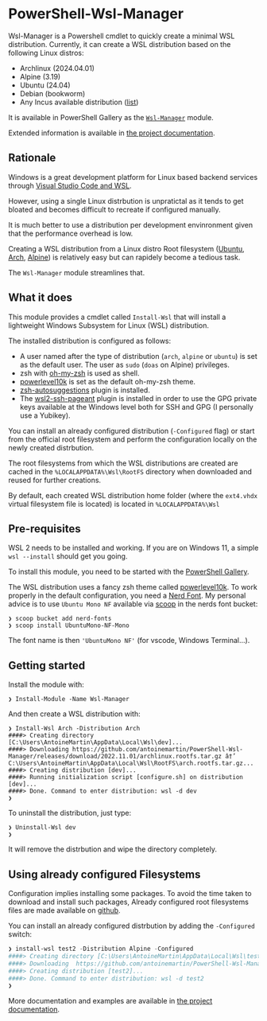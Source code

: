 # PowerShell-Wsl-Manager

Wsl-Manager is a Powershell cmdlet to quickly create a minimal WSL distribution.
Currently, it can create a WSL distribution based on the following Linux
distros:

- Archlinux (2024.04.01)
- Alpine (3.19)
- Ubuntu (24.04)
- Debian (bookworm)
- Any Incus available distribution
  ([list](https://images.linuxcontainers.org/images/))

It is available in PowerShell Gallery as the
[`Wsl-Manager`](https://www.powershellgallery.com/packages/Wsl-Manager) module.

Extended information is available in
[the project documentation](https://mrtn.me/PowerShell-Wsl-Manager/).

## Rationale

Windows is a great development platform for Linux based backend services through
[Visual Studio Code and WSL](https://code.visualstudio.com/docs/remote/wsl).

However, using a single Linux distrbution is unpratictal as it tends to get
bloated and becomes difficult to recreate if configured manually.

It is much better to use a distribution per development envinronment given that
the performance overhead is low.

Creating a WSL distribution from a Linux distro Root filesystem
([Ubuntu](https://cloud-images.ubuntu.com/wsl/),
[Arch](https://archive.archlinux.org/iso/2024.04.01/),
[Alpine](https://dl-cdn.alpinelinux.org/alpine/v3.19/releases/x86_64/)) is
relatively easy but can rapidely become a tedious task.

The `Wsl-Manager` module streamlines that.

## What it does

This module provides a cmdlet called `Install-Wsl` that will install a
lightweight Windows Subsystem for Linux (WSL) distribution.

The installed distribution is configured as follows:

- A user named after the type of distribution (`arch`, `alpine` or `ubuntu`) is
  set as the default user. The user as `sudo` (`doas` on Alpine) privileges.
- zsh with [oh-my-zsh](https://ohmyz.sh/) is used as shell.
- [powerlevel10k](https://github.com/romkatv/powerlevel10k) is set as the
  default oh-my-zsh theme.
- [zsh-autosuggestions](https://github.com/zsh-users/zsh-autosuggestions) plugin
  is installed.
- The
  [wsl2-ssh-pageant](https://github.com/antoinemartin/wsl2-ssh-pageant-oh-my-zsh-plugin)
  plugin is installed in order to use the GPG private keys available at the
  Windows level both for SSH and GPG (I personally use a Yubikey).

You can install an already configured distribution (`-Configured` flag) or start
from the official root filesystem and perform the configuration locally on the
newly created distrbution.

The root filesystems from which the WSL distributions are created are cached in
the `%LOCALAPPDATA%\Wsl\RootFS` directory when downloaded and reused for further
creations.

By default, each created WSL distribution home folder (where the `ext4.vhdx`
virtual filesystem file is located) is located in `%LOCALAPPDATA%\Wsl`

## Pre-requisites

WSL 2 needs to be installed and working. If you are on Windows 11, a simple
`wsl --install` should get you going.

To install this module, you need to be started with the
[PowerShell Gallery](https://docs.microsoft.com/en-us/powershell/scripting/gallery/getting-started?view=powershell-7.2).

The WSL distribution uses a fancy zsh theme called
[powerlevel10k](https://github.com/romkatv/powerlevel10k). To work properly in
the default configuration, you need a [Nerd Font](https://www.nerdfonts.com/).
My personal advice is to use `Ubuntu Mono NF` available via [scoop](scoop.sh) in
the nerds font bucket:

```console
❯ scoop bucket add nerd-fonts
❯ scoop install UbuntuMono-NF-Mono
```

The font name is then `'UbuntuMono NF'` (for vscode, Windows Terminal...).

## Getting started

Install the module with:

```console
❯ Install-Module -Name Wsl-Manager
```

And then create a WSL distribution with:

```console
❯ Install-Wsl Arch -Distribution Arch
####> Creating directory [C:\Users\AntoineMartin\AppData\Local\Wsl\dev]...
####> Downloading https://github.com/antoinemartin/PowerShell-Wsl-Manager/releases/download/2022.11.01/archlinux.rootfs.tar.gz â†’ C:\Users\AntoineMartin\AppData\Local\Wsl\RootFS\arch.rootfs.tar.gz...
####> Creating distribution [dev]...
####> Running initialization script [configure.sh] on distribution [dev]...
####> Done. Command to enter distribution: wsl -d dev
❯
```

To uninstall the distribution, just type:

```console
❯ Uninstall-Wsl dev
❯
```

It will remove the distrbution and wipe the directory completely.

## Using already configured Filesystems

Configuration implies installing some packages. To avoid the time taken to
download and install such packages, Already configured root filesystems files
are made available on
[github](https://github.com/antoinemartin/PowerShell-Wsl-Manager/releases/tag/latest).

You can install an already configured distrbution by adding the `-Configured`
switch:

```powershell
❯ install-wsl test2 -Distribution Alpine -Configured
####> Creating directory [C:\Users\AntoineMartin\AppData\Local\Wsl\test2]...
####> Downloading  https://github.com/antoinemartin/PowerShell-Wsl-Manager/releases/download/latest/miniwsl.alpine.rootfs.tar.gz => C:\Users\AntoineMartin\AppData\Local\Wsl\RootFS\miniwsl.alpine.rootfs.tar.gz...
####> Creating distribution [test2]...
####> Done. Command to enter distribution: wsl -d test2
❯
```

More documentation and examples are available in
[the project documentation](https://mrtn.me/PowerShell-Wsl-Manager/).
